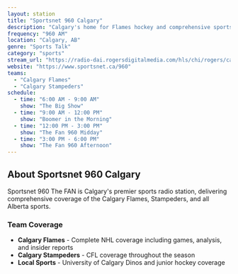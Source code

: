 ```yaml
---
layout: station
title: "Sportsnet 960 Calgary"
description: "Calgary's home for Flames hockey and comprehensive sports coverage"
frequency: "960 AM"
location: "Calgary, AB"
genre: "Sports Talk"
category: "sports"
stream_url: "https://radio-dai.rogersdigitalmedia.com/hls/chi/rogers/cal960.stream/48k/iMi055c8urA-175297077-9984.aac"
website: "https://www.sportsnet.ca/960"
teams:
  - "Calgary Flames"
  - "Calgary Stampeders"
schedule:
  - time: "6:00 AM - 9:00 AM"
    show: "The Big Show"
  - time: "9:00 AM - 12:00 PM"
    show: "Boomer in the Morning"
  - time: "12:00 PM - 3:00 PM"
    show: "The Fan 960 Midday"
  - time: "3:00 PM - 6:00 PM"
    show: "The Fan 960 Afternoon"
---
```


## About Sportsnet 960 Calgary

Sportsnet 960 The FAN is Calgary's premier sports radio station, delivering comprehensive coverage of the Calgary Flames, Stampeders, and all Alberta sports.

### Team Coverage
- **Calgary Flames** - Complete NHL coverage including games, analysis, and insider reports
- **Calgary Stampeders** - CFL coverage throughout the season
- **Local Sports** - University of Calgary Dinos and junior hockey coverage
